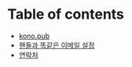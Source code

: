 # Table of contents

* [kono.pub](README.md)
* [핸들과 똑같은 이메일 설정](konopubemail.md)
* [연락처](undefined-1.md)
